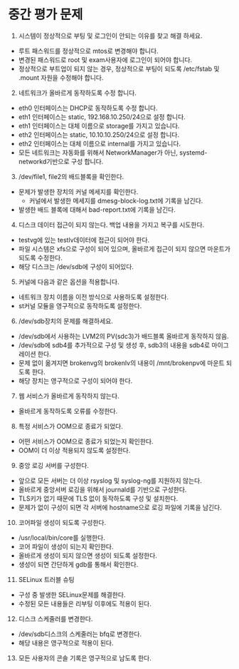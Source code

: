 # 중간 평가 문제

1. 시스템이 정상적으로 부팅 및 로그인이 안되는 이유를 찾고 해결 하세요.
- 루트 패스워드를 정상적으로 mtos로 변경해야 합니다.
- 변경된 패스워드로 root 및 exam사용자에 로그인이 되어야 합니다. 
- 정상적으로 부트업이 되지 않는 경우, 정상적으로 부팅이 되도록 /etc/fstab 및 .mount 자원을 수정해야 합니다.

2. 네트워크가 올바르게 동작하도록 수정 합니다.
- eth0 인터페이스는 DHCP로 동작하도록 수정 합니다.
- eth1 인터페이스는 static, 192.168.10.250/24으로 설정 합니다.
- eth1 인터페이스는 대체 이름으로 storage를 가지고 있습니다.
- eth2 인터페이스는 static, 10.10.10.250/24으로 설정 합니다.
- eth2 인터페이스는 대체 이름으로 internal를 가지고 있습니다.
- 모든 네트워크는 자동화를 위해서 NetworkManager가 아닌, systemd-networkd기반으로 구성 합니다.

3. /dev/file1, file2의 배드블록을 확인한다.
- 문제가 발생한 장치의 커널 메세지를 확인한다.
  + 커널에서 발생한 메세지를 dmesg-block-log.txt에 기록을 남긴다.
- 발생한 배드 블록에 대해서 bad-report.txt에 기록을 남긴다.

4. 디스크 데이터 접근이 되지 않는다. 백업 내용을 가지고 복구를 시도한다. 
- testvg에 있는 testlv데이터에 접근이 되어야 한다. 
- 파일 시스템은 xfs으로 구성이 되어 있으며, 올바르게 접근이 되지 않으면 마운트가 되도록 수정한다.
- 해당 디스크는 /dev/sdb에 구성이 되어있다. 

5. 커널에 다음과 같은 옵션을 적용합니다.
- 네트워크 장치 이름을 이전 방식으로 사용하도록 설정한다.
- st커널 모듈을 영구적으로 동작하도록 설정한다. 

6. /dev/sdb장치의 문제를 해결하세요. 
- /dev/sdb에서 사용하는 LVM2의 PV(sdc3)가 배드블록 올바르게 동작하지 않음.
- /dev/sdb에 sdb4를 추가적으로 구성 및 생성 후, sdb3의 내용을 sdb4로 마이그레이션 한다.
- 문제 없이 옮겨지면 brokenvg의 brokenlv의 내용이 /mnt/brokenpv에 마운트 되도록 한다.
- 해당 장치는 영구적으로 구성이 되어야 한다. 

7. 웹 서비스가 올바르게 동작하지 않는다. 
- 올바르게 동작하도록 오류를 수정한다.

8. 특정 서비스가 OOM으로 종료가 되었다.
- 어떤 서비스가 OOM으로 종료가 되었는지 확인한다.
- OOM이 더 이상 적용되지 않도록 설정한다. 

9. 중앙 로깅 서버를 구성한다.
- 앞으로 모든 서버는 더 이상 rsyslog 및 syslog-ng를 지원하지 않는다.
- 올바르게 중앙서버 로깅을 위해서 journald를 기반으로 구성한다.
- TLS키가 없기 때문에 TLS 없이 동작하도록 구성 및 설치한다.
- 문제가 없이 구성이 되면 각 서버에 hostname으로 로깅 파일에 기록을 남긴다.

10. 코어파일 생성이 되도록 구성한다.
- /usr/local/bin/core를 실행한다.
- 코어 파일이 생성이 되는지 확인한다.
- 올바르게 생성이 되지 않으면 생성이 되도록 설정한다.
- 생성이 되면 간단하게 gdb를 통해서 확인한다. 

11. SELinux 트러블 슈팅
- 구성 중 발생한 SELinux문제를 해결한다. 
- 수정된 모든 내용들은 리부팅 이후에도 적용이 된다. 

12. 디스크 스케줄러를 변경한다.
- /dev/sdb디스크의 스케줄러는 bfq로 변경한다.
- 해당 내용은 영구적으로 적용이 된다.

13. 모든 사용자의 콘솔 기록은 영구적으로 남도록 한다.